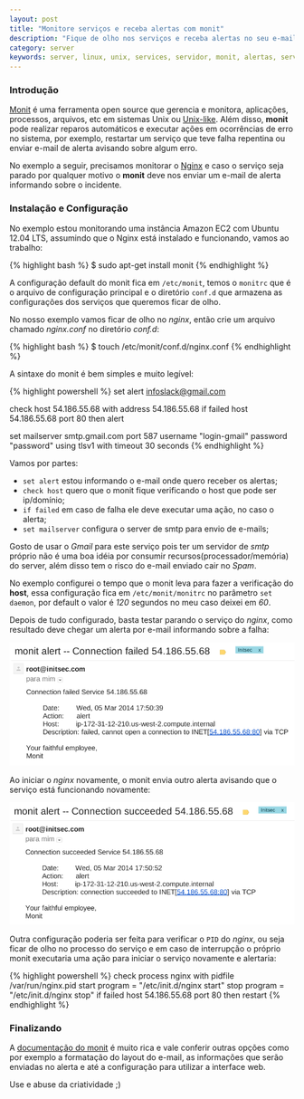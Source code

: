 ```yaml
---
layout: post
title: "Monitore serviços e receba alertas com monit"
description: "Fique de olho nos serviços e receba alertas no seu e-mail, use Monit"
category: server
keywords: server, linux, unix, services, servidor, monit, alertas, serviços
---
```


### Introdução

[Monit](http://mmonit.com/monit/) é uma ferramenta open source que gerencia e
monitora, aplicações, processos, arquivos, etc em sistemas Unix ou [Unix-like](http://en.wikipedia.org/wiki/Unix-like).
Além disso, **monit** pode realizar reparos automáticos e executar ações em
ocorrências de erro no sistema, por exemplo, restartar um serviço que teve falha
repentina ou enviar e-mail de alerta avisando sobre algum erro.

No exemplo a seguir, precisamos monitorar o [Nginx](http://nginx.org/) e caso o
serviço seja parado por qualquer motivo o **monit** deve nos enviar um e-mail
de alerta informando sobre o incidente.

### Instalação e Configuração

No exemplo estou monitorando uma instância Amazon EC2 com Ubuntu 12.04 LTS,
assumindo que o Nginx está instalado e funcionando, vamos ao trabalho:

{% highlight bash %}
$ sudo apt-get install monit
{% endhighlight %}

A configuração default do monit fica em `/etc/monit`, temos o `monitrc` que é
o arquivo de configuração principal e o diretório `conf.d` que  armazena as
configurações dos serviços que queremos ficar de olho.

No nosso exemplo vamos ficar de olho no *nginx*, então crie um arquivo chamado
*nginx.conf* no diretório *conf.d*:

{% highlight bash %}
$ touch /etc/monit/conf.d/nginx.conf
{% endhighlight %}

A sintaxe do monit é bem simples e muito legível:

{% highlight powershell %}
set alert infoslack@gmail.com

check host 54.186.55.68 with address 54.186.55.68
    if failed host 54.186.55.68 port 80 then alert

set mailserver smtp.gmail.com port 587
    username "login-gmail" password "password"
    using tlsv1
    with timeout 30 seconds
{% endhighlight %}

Vamos por partes:

* `set alert` estou informando o e-mail onde quero receber os alertas;
* `check host` quero que o monit fique verificando o host que pode ser ip/domínio;
* `if failed` em caso de falha ele deve executar uma ação, no caso o alerta;
* `set mailserver` configura o server de smtp para envio de e-mails;

Gosto de usar o *Gmail* para este serviço pois ter um servidor de *smtp* próprio
não é uma boa idéia por consumir recursos(processador/memória) do server, além
disso tem o risco do e-mail enviado cair no *Spam*.

No exemplo configurei o tempo que o monit leva para fazer a verificação do
**host**, essa configuração fica em `/etc/monit/monitrc` no parâmetro
`set daemon`, por default o valor é *120* segundos no meu caso deixei em *60*.

Depois de tudo configurado, basta testar parando o serviço do *nginx*, como
resultado deve chegar um alerta por e-mail informando sobre a falha:

![Alerta monit](/images/monit-alert-fail.png)

Ao iniciar o *nginx* novamente, o monit envia outro alerta avisando que o
serviço está funcionando novamente:

![Alerta monit](/images/monit-alert-success.png)

Outra configuração poderia ser feita para verificar o `PID` do *nginx*, ou seja
ficar de olho no processo do serviço e em caso de interrupção o próprio monit
executaria uma ação para iniciar o serviço novamente e alertaria:

{% highlight powershell %}
check process nginx with pidfile /var/run/nginx.pid
    start program = "/etc/init.d/nginx start"
    stop program = "/etc/init.d/nginx stop"
    if failed host 54.186.55.68 port 80 then restart
{% endhighlight %}
<br />
### Finalizando

A [documentação do monit](http://mmonit.com/monit/documentation/monit.html) é muito rica e vale conferir outras opções como por
exemplo a formatação do layout do e-mail, as informações que serão enviadas no
alerta e até a configuração para utilizar a interface web.

Use e abuse da criatividade ;)
